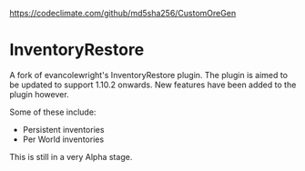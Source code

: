 https://codeclimate.com/github/md5sha256/CustomOreGen
# InventoryRestore
A fork of evancolewright's InventoryRestore plugin. The plugin is aimed to be updated to support 1.10.2 onwards. New features have been added
to the plugin however. 

Some of these include:

- Persistent inventories
- Per World inventories

This is still in a very Alpha stage.
